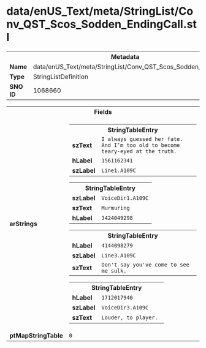 <h1>data/enUS_Text/meta/StringList/Conv_QST_Scos_Sodden_EndingCall.stl</h1><table><tr><th colspan="100%">Metadata</th></tr><tr><td><b>Name</b></td><td>data/enUS_Text/meta/StringList/Conv_QST_Scos_Sodden_EndingCall.stl</td></tr><tr><td><b>Type</b></td><td>StringListDefinition</td></tr><tr><td><b>SNO ID</b></td><td>1068660</td></tr></table>

<table><tr><th colspan="100%">Fields</th></tr><tr><td><b>arStrings</b></td><td><table><tr><th colspan="100%">StringTableEntry</th></tr><tr><td><b>szText</b></td><td><code>I always guessed her fate.  And I’m too old to become teary-eyed at the truth.</code></td></tr><tr><td><b>hLabel</b></td><td><code>1561162341</code></td></tr><tr><td><b>szLabel</b></td><td><code>Line1.A109C</code></td></tr></table>


<table><tr><th colspan="100%">StringTableEntry</th></tr><tr><td><b>szLabel</b></td><td><code>VoiceDir1.A109C</code></td></tr><tr><td><b>szText</b></td><td><code>Murmuring</code></td></tr><tr><td><b>hLabel</b></td><td><code>3424049298</code></td></tr></table>


<table><tr><th colspan="100%">StringTableEntry</th></tr><tr><td><b>hLabel</b></td><td><code>4144098279</code></td></tr><tr><td><b>szLabel</b></td><td><code>Line3.A109C</code></td></tr><tr><td><b>szText</b></td><td><code>Don't say you've come to see me sulk.</code></td></tr></table>


<table><tr><th colspan="100%">StringTableEntry</th></tr><tr><td><b>hLabel</b></td><td><code>1712017940</code></td></tr><tr><td><b>szLabel</b></td><td><code>VoiceDir3.A109C</code></td></tr><tr><td><b>szText</b></td><td><code>Louder, to player. </code></td></tr></table>


</td></tr><tr><td><b>ptMapStringTable</b></td><td><code>0</code></td></tr></table>

